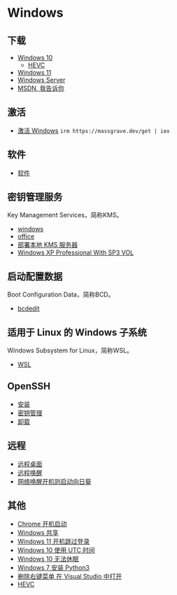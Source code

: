 # Windows

## 下载

- [Windows 10](https://www.microsoft.com/zh-cn/software-download/windows10)
  - [HEVC](./win10_HEVC.md)
- [Windows 11](https://www.microsoft.com/zh-cn/software-download/windows11)
- [Windows Server](https://www.microsoft.com/zh-cn/windows-server)
- [MSDN, 我告诉你](https://msdn.itellyou.cn/)

## 激活

- [激活 Windows](Activation.ps1) `irm https://massgrave.dev/get | iex`

## 软件

- [软件](https://github.com/MisakaAI/Awesome/tree/master/Software)

## 密钥管理服务

Key Management Services，简称KMS。

- [windows](./KMS/windows.md)
- [office](./KMS/office.md)
- [部署本地 KMS 服务器](./KMS/vlmcsd.md)
- [Windows XP Professional With SP3 VOL](./KMS/win_xp_sp3.md)

## 启动配置数据

Boot Configuration Data，简称BCD。

- [bcdedit](./BCD/bcdedit.md)

## 适用于 Linux 的 Windows 子系统

Windows Subsystem for Linux，简称WSL。

- [WSL](./WSL/WSL.md)

## OpenSSH

- [安装](./OpenSSH/install.md)
- [密钥管理](./OpenSSH/key.md)
- [卸载](./OpenSSH/remove.md)

## 远程

- [远程桌面](./mstsc.md)
- [远程唤醒](./Wake-on-LAN/wol.md)
- [网络唤醒开机则启动向日葵](./Wake-on-LAN//sunlogin.md)

## 其他

- [Chrome 开机启动](./ChromeStartup.md)
- [Windows 共享](./win_share.md)
- [Windows 11 开机跳过登录](./win11_install_skip.md)
- [Windows 10 使用 UTC 时间](./win10_use_utc.md)
- [Windows 10 无法休眠](./win10_can't_sleep.md)
- [Windows 7 安装 Python3](./win7_python3.md)
- [删除右键菜单 在 Visual Studio 中打开](./Del%20Open%20in%20Visual%20Studio.md)
- [HEVC](./win10_HEVC.md)
